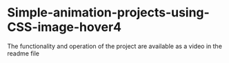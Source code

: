 # Simple-animation-projects-using-CSS-image-hover4
The functionality and operation of the project are available as a video in the readme file
